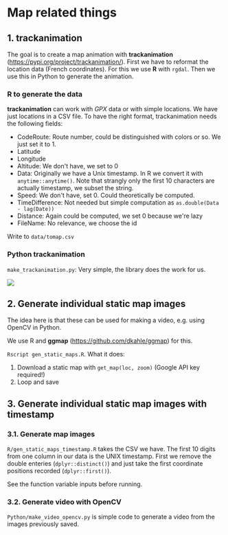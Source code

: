 # Map related things

## 1. trackanimation

The goal is to create a map animation with **trackanimation** (https://pypi.org/project/trackanimation/). First we have to reformat the location data (French coordinates). For this we use **R** with `rgdal`. Then we use this in Python to generate the animation.

### R to generate the data

**trackanimation** can work with *GPX* data or with simple locations. We have just locations in a CSV file. To have the right format, trackanimation needs the following fields:

* CodeRoute: Route number, could be distinguished with colors or so. We just set it to 1.
* Latitude
* Longitude
* Altitude: We don't have, we set to 0
* Data: Originally we have a Unix timestamp. In R we convert it with `anytime::anytime()`. Note that strangly only the first 10 characters are actually timestamp, we subset the string.
* Speed: We don't have, set 0. Could theoretically be computed.
* TimeDifference: Not needed but simple computation as `as.double(Data - lag(Date))`
* Distance: Again could be computed, we set 0 because we're lazy
* FileName: No relevance, we choose the id

Write to `data/tomap.csv`

### Python trackanimation

`make_trackanimation.py`: Very simple, the library does the work for us.

![](preview.gif)

## 2. Generate individual static map images

The idea here is that these can be used for making a video, e.g. using OpenCV in Python.

We use R and **ggmap** (https://github.com/dkahle/ggmap) for this.

`Rscript gen_static_maps.R`. What it does:

1. Download a static map with `get_map(loc, zoom)` (Google API key required!)
2. Loop and save

## 3. Generate individual static map images with timestamp

### 3.1. Generate map images

`R/gen_static_maps_timestamp.R` takes the CSV we have. The first 10 digits from one column in our data is the UNIX timestamp. First we remove the double enteries (`dplyr::distinct()`) and just take the first coordinate positions recorded (`dplyr::first()`).

See the function variable inputs before running.

### 3.2. Generate video with OpenCV

`Python/make_video_opencv.py` is simple code to generate a video from the images previously saved.
